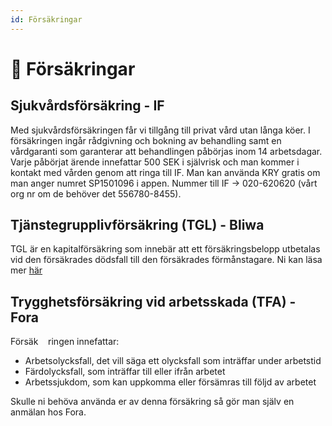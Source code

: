 ```yaml
---
id: Försäkringar
---
```


# 📄 Försäkringar

## Sjukvårdsförsäkring - IF

Med sjukvårdsförsäkringen får vi tillgång till privat vård utan långa köer. I försäkringen ingår rådgivning och bokning av behandling samt en vårdgaranti som garanterar att behandlingen påbörjas inom 14 arbetsdagar. Varje påbörjat ärende innefattar 500 SEK i självrisk och man kommer i kontakt med vården genom att ringa till IF. Man kan använda KRY gratis om man anger numret SP1501096 i appen. Nummer till IF -> 020-620620 (vårt org nr om de behöver det 556780-8455).

## Tjänstegrupplivförsäkring (TGL) - Bliwa

TGL är en kapitalförsäkring som innebär att ett försäkringsbelopp utbetalas vid den försäkrades dödsfall till den försäkrades förmånstagare. Ni kan läsa mer [här](https://kund.bliwa.se/globalassets/2021/blanketter-och-villkor/gemensamt/tjanstegrupplivforsakring/information/forkopsinformation-icke-kollektivavtalad-tgl.pdf)

## Trygghetsförsäkring vid arbetsskada (TFA) - Fora

Försäk    ringen innefattar:

* Arbetsolycksfall, det vill säga ett olycksfall som inträffar under arbetstid
* Färdolycksfall, som inträffar till eller ifrån arbetet
* Arbetssjukdom, som kan uppkomma eller försämras till följd av arbetet

Skulle ni behöva använda er av denna försäkring så gör man själv en anmälan hos Fora.
